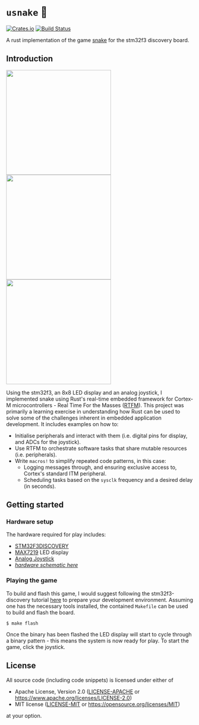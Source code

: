 # `usnake` :snake:
[![Crates.io](https://img.shields.io/crates/v/usnake.svg)](https://crates.io/crates/usnake)
[![Build Status](https://travis-ci.org/arosspope/usnake.svg?branch=master)](https://travis-ci.org/arosspope/usnake)

A rust implementation of the game [snake](https://en.wikipedia.org/wiki/Snake_(video_game_genre)) for the stm32f3 discovery board.

## Introduction

<p align="left">
  <img src="https://i.imgur.com/yKoJNrH.jpg" width="282" />
  <img src="https://imgur.com/hd1DQau.gif" width="282" />
  <img src="https://i.imgur.com/KStC0xQ.jpg" width="282" />
</p>

Using the stm32f3, an 8x8 LED display and an analog joystick, I implemented snake using Rust's real-time embedded framework for Cortex-M microcontrollers - Real Time For the Masses ([RTFM](https://github.com/rtfm-rs/cortex-m-rtfm)). This project was primarily a learning exercise in understanding how Rust can be used to solve some of the challenges inherent in embedded application development. It includes examples on how to:

- Initialise peripherals and interact with them (i.e. digital pins for display, and ADCs for the joystick).
- Use RTFM to orchestrate software tasks that share mutable resources (i.e. peripherals).
- Write `macros!` to simplify repeated code patterns, in this case:
    * Logging messages through, and ensuring exclusive access to, Cortex's standard ITM peripheral.
    * Scheduling tasks based on the `sysclk` frequency and a desired delay (in seconds).

## Getting started
### Hardware setup
The hardware required for play includes:
* [STM32F3DISCOVERY](https://www.st.com/en/evaluation-tools/stm32f3discovery.html)
* [MAX7219](https://core-electronics.com.au/max7219-serial-dot-matrix-display-module.html) LED display
* [Analog Joystick](https://www.jaycar.com.au/arduino-compatible-x-and-y-axis-joystick-module/p/XC4422)
* [_hardware schematic here_]()

### Playing the game
To build and flash this game, I would suggest following the stm32f3-discovery tutorial [here](https://rust-embedded.github.io/discovery/03-setup/index.html) to prepare your development environment. Assuming one has the necessary tools installed, the contained `Makefile` can be used to build and flash the board.
```
$ make flash
```
Once the binary has been flashed the LED display will start to cycle through a binary pattern - this means the system is now ready for play. To start the game, click the joystick.

## License

All source code (including code snippets) is licensed under either of

- Apache License, Version 2.0 ([LICENSE-APACHE](LICENSE-APACHE) or https://www.apache.org/licenses/LICENSE-2.0)
- MIT license ([LICENSE-MIT](LICENSE-MIT) or https://opensource.org/licenses/MIT)

at your option.
